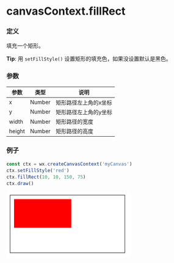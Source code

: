 # canvasContext.fillRect 

### 定义
填充一个矩形。

**Tip**: 用 `setFillStyle()` 设置矩形的填充色，如果没设置默认是黑色。


### 参数
| 参数     | 类型     | 说明          |
| ------ | ------ |  ----------- |
| x      | Number |  矩形路径左上角的x坐标 |
| y      | Number |  矩形路径左上角的y坐标 |
| width  | Number |  矩形路径的宽度     |
| height | Number |  矩形路径的高度     |

### 例子

```js
const ctx = wx.createCanvasContext('myCanvas')
ctx.setFillStyle('red')
ctx.fillRect(10, 10, 150, 75)
ctx.draw()
```

![](../../image/canvas/fill-rect.png)
